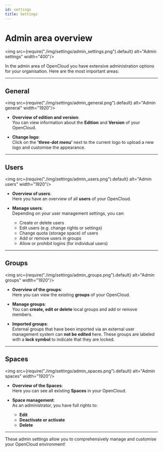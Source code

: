 ```yaml
---
id: settings
title: Settings
---
```

# Admin area overview 

<img src={require("./img/settings/admin_settings.png").default} alt="Admin settings" width="400"/>


In the admin area of OpenCloud you have extensive administration options for your organisation. Here are the most important areas:

---

## General

<img src={require("./img/settings/admin_general.png").default} alt="Admin general" width="1920"/>

- **Overview of edition and version**:  
   You can view information about the **Edition** and **Version** of your OpenCloud.
  
- **Change logo**:  
   Click on the **'three-dot menu’** next to the current logo to upload a new logo and customise the appearance.

---

## Users

<img src={require("./img/settings/admin_users.png").default} alt="Admin users" width="1920"/>

- **Overview of users**:  
   Here you have an overview of all **users** of your OpenCloud.

- **Manage users**:  
   Depending on your user management settings, you can:
    - Create or delete users
    - Edit users (e.g. change rights or settings)
    - Change quota (storage space) of users
    - Add or remove users in groups
    - Allow or prohibit logins (for individual users)

---

## Groups

<img src={require("./img/settings/admin_groups.png").default} alt="Admin groups" width="1920"/>

- **Overview of the groups**:  
   Here you can view the existing **groups** of your OpenCloud.

- **Manage groups**:  
   You can **create, edit or delete** local groups and add or remove members.

- **Imported groups**:  
   External groups that have been imported via an external user management system can **not be edited** here. These groups are labeled with a **lock symbol** to indicate that they are locked.

---

## Spaces

<img src={require("./img/settings/admin_spaces.png").default} alt="Admin spaces" width="1920"/>

- **Overview of the Spaces**:  
   Here you can see all existing **Spaces** in your OpenCloud.

- **Space management**:  
   As an administrator, you have full rights to:
    - **Edit**
    - **Deactivate or activate**
    - **Delete**
    
---

These admin settings allow you to comprehensively manage and customise your OpenCloud environment!

